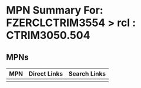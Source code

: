 



# MPN Summary For: FZERCLCTRIM3554 > rcl : CTRIM3050.504

## MPNs
  

|MPN|Direct Links|Search Links|
| :--- | :--- | :--- |
||||
